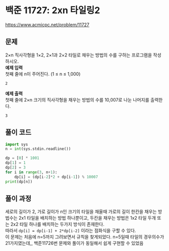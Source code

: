 # 백준 11727: 2xn 타일링2

https://www.acmicpc.net/problem/11727

## 문제

2×n 직사각형을 1×2, 2×1과 2×2 타일로 채우는 방법의 수를 구하는 프로그램을 작성하시오.  
**예제 입력**  
첫째 줄에 n이 주어진다. (1 ≤ n ≤ 1,000)

```
2
```

**예제 출력**  
첫째 줄에 2×n 크기의 직사각형을 채우는 방법의 수를 10,007로 나눈 나머지를 출력한다.

```
3
```

## 풀이 코드

```python
import sys
n = int(sys.stdin.readline())

dp = [0] * 1001
dp[1] = 1
dp[2] = 3
for i in range(3, n+1):
    dp[i] = (dp[i-2]*2 + dp[i-1]) % 10007
print(dp[n])

```

## 풀이 과정

세로의 길이가 2, 가로 길이가 n인 크기의 타일을 채울때 가로의 길이 한칸을 채우는 방법수는 2x1 타일을 배치하는 방법 하나뿐이고, 두칸을 채우는 방법은 1x2 타일 두개 또는 2x2 타일 하나를 배치하는 두가지 방식이 존재한다.  
따라서 `dp[i] = dp[i-1] + 2*dp[i-2]` 이라는 점화식을 구할 수 있다.  
이 문제는 처음에 n=5까지 그려보면서 규칙을 찾게되었다. n=5일때 타일의 경우의수가 21가지였는데,,
백준11726번 문제와 풀이가 동일해서 쉽게 구현할 수 있었음
